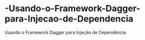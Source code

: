 # -Usando-o-Framework-Dagger-para-Injecao-de-Dependencia
 Usando o Framework Dagger para Injeção de Dependência
